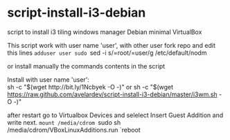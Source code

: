 # script-install-i3-debian
script to install i3 tiling windows manager Debian minimal VirtualBox

This script work with user name 'user', with other user fork repo and edit this lines
`adduser user sudo
`sed -i s/=root/=user/g /etc/default/nodm

or install manually the commands contents in the script

Install with user name 'user':  
sh -c "$(wget http://bit.ly/1Ncbyek -O -)"
or
sh -c "$(wget https://raw.github.com/avelardev/script-install-i3-debian/master/i3wm.sh -O -)"

after restart go to Virtualbox Devices and selelect Insert Guest Addition and write next.
`mount /media/cdrom
`sudo sh /media/cdrom/VBoxLinuxAdditions.run
`reboot
